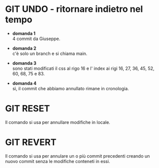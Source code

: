 # GIT UNDO - ritornare indietro nel tempo
-  **domanda 1**  
4 commit da Giuseppe.

- **domanda 2**  
c'è solo un branch e si chiama main. 

- **domanda 3**  
sono stati modificati il css al rigo 16 e l' index ai rigi 16, 27, 36, 45, 52, 60, 68, 75 e 83.

- **domanda 4**  
sì, il commit che abbiamo annullato rimane in cronologia.

# GIT RESET
Il comando si usa per annullare modifiche in locale.

# GIT REVERT
Il comando si usa per annulare un o più commit precedenti creando un nuovo commit senza le modifiche conteneti in essi.
